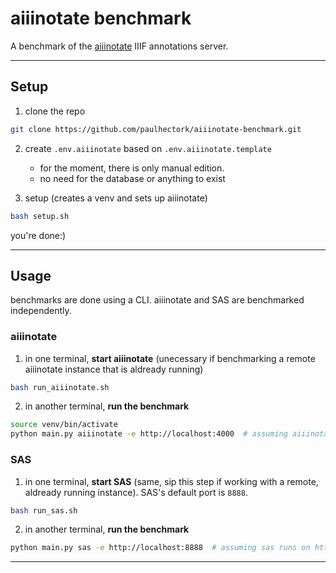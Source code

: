 # aiiinotate benchmark

A benchmark of the [aiiinotate](github.com/Aikon-platform/aiiinotate/) IIIF annotations server.

---

## Setup

1. clone the repo

```bash
git clone https://github.com/paulhectork/aiiinotate-benchmark.git
```

2. create `.env.aiiinotate` based on `.env.aiiinotate.template` 
    - for the moment, there is only manual edition. 
    - no need for the database or anything to exist

3. setup (creates a venv and sets up aiiinotate)

```bash
bash setup.sh
```

you're done:)

---

## Usage

benchmarks are done using a CLI. aiiinotate and SAS are benchmarked independently.

### aiiinotate

1. in one terminal, **start aiiinotate** (unecessary if benchmarking a remote aiiinotate instance that is aldready running)

```bash
bash run_aiiinotate.sh
```

2. in another terminal, **run the benchmark**

```bash
source venv/bin/activate
python main.py aiiinotate -e http://localhost:4000  # assuming aiiinotate runs on http:/localhost:4000
```

### SAS

1. in one terminal, **start SAS** (same, sip this step if working with a remote, aldready running instance). SAS's default port is `8888`.

```bash
bash run_sas.sh
```

2. in another terminal, **run the benchmark**

```bash
python main.py sas -e http://localhost:8888  # assuming sas runs on http://localhost:8888
```

---


